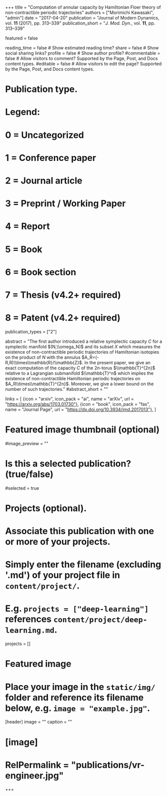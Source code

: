 +++
title = "Computation of annular capacity by Hamiltonian Floer theory of non-contractible periodic trajectories"
authors = ["Morimichi Kawasaki", "admin"]
date = "2017-04-20"
publication = "Journal of Modern Dynamics, vol. **11** (2017), pp. 313–339"
publication_short = "*J. Mod. Dyn.*, vol. **11**, pp. 313–339"

featured = false

reading_time = false  # Show estimated reading time?
share = false  # Show social sharing links?
profile = false  # Show author profile?
#commentable = false  # Allow visitors to comment? Supported by the Page, Post, and Docs content types.
#editable = false  # Allow visitors to edit the page? Supported by the Page, Post, and Docs content types.

# Publication type.
# Legend:
# 0 = Uncategorized
# 1 = Conference paper
# 2 = Journal article
# 3 = Preprint / Working Paper
# 4 = Report
# 5 = Book
# 6 = Book section
# 7 = Thesis (v4.2+ required)
# 8 = Patent (v4.2+ required)
publication_types = ["2"]

abstract = "The first author introduced a relative symplectic capacity $C$ for a symplectic manifold $(N,\\omega_N)$ and its subset $X$ which measures the existence of non-contractible periodic trajectories of Hamiltonian isotopies on the product of $N$ with the annulus $A_R=(-R,R)\\times\\mathbb{R}/\\mathbb{Z}$. In the present paper, we give an exact computation of the capacity $C$ of the $2n$-torus $\\mathbb{T}^{2n}$ relative to a Lagrangian submanifold $\\mathbb{T}^n$ which implies the existence of non-contractible Hamiltonian periodic trajectories on $A_R\\times\\mathbb{T}^{2n}$. Moreover, we give a lower bound on the number of such trajectories."
#abstract_short = ""

links = [
  {icon = "arxiv", icon_pack = "ai", name = "arXiv", url = "https://arxiv.org/abs/1703.01730"},
  {icon = "book", icon_pack = "fas", name = "Journal Page", url = "https://dx.doi.org/10.3934/jmd.2017013"},
  ]

# Featured image thumbnail (optional)
#image_preview = ""

# Is this a selected publication? (true/false)
#selected = true

# Projects (optional).
#   Associate this publication with one or more of your projects.
#   Simply enter the filename (excluding '.md') of your project file in `content/project/`.
#   E.g. `projects = ["deep-learning"]` references `content/project/deep-learning.md`.
projects = []

# Featured image
# Place your image in the `static/img/` folder and reference its filename below, e.g. `image = "example.jpg"`.
[header]
image = ""
caption = ""

# [image]
# RelPermalink = "publications/vr-engineer.jpg"
+++
